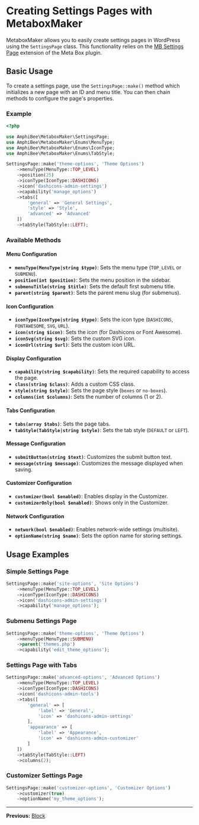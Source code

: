 # Creating Settings Pages with MetaboxMaker

MetaboxMaker allows you to easily create settings pages in WordPress using the `SettingsPage` class. This functionality relies on the [MB Settings Page](https://docs.metabox.io/extensions/mb-settings-page/) extension of the Meta Box plugin.

## Basic Usage

To create a settings page, use the `SettingsPage::make()` method which initializes a new page with an ID and menu title. You can then chain methods to configure the page's properties.

### Example

```php
<?php

use AmphiBee\MetaboxMaker\SettingsPage;
use AmphiBee\MetaboxMaker\Enums\MenuType;
use AmphiBee\MetaboxMaker\Enums\IconType;
use AmphiBee\MetaboxMaker\Enums\TabStyle;

SettingsPage::make('theme-options', 'Theme Options')
    ->menuType(MenuType::TOP_LEVEL)
    ->position(25)
    ->iconType(IconType::DASHICONS)
    ->icon('dashicons-admin-settings')
    ->capability('manage_options')
    ->tabs([
        'general' => 'General Settings',
        'style' => 'Style',
        'advanced' => 'Advanced'
    ])
    ->tabStyle(TabStyle::LEFT);
```

### Available Methods

#### Menu Configuration

- **`menuType(MenuType|string $type)`**: Sets the menu type (`TOP_LEVEL` or `SUBMENU`).
- **`position(int $position)`**: Sets the menu position in the sidebar.
- **`submenuTitle(string $title)`**: Sets the default first submenu title.
- **`parent(string $parent)`**: Sets the parent menu slug (for submenus).

#### Icon Configuration

- **`iconType(IconType|string $type)`**: Sets the icon type (`DASHICONS`, `FONTAWESOME`, `SVG`, `URL`).
- **`icon(string $icon)`**: Sets the icon (for Dashicons or Font Awesome).
- **`iconSvg(string $svg)`**: Sets the custom SVG icon.
- **`iconUrl(string $url)`**: Sets the custom icon URL.

#### Display Configuration

- **`capability(string $capability)`**: Sets the required capability to access the page.
- **`class(string $class)`**: Adds a custom CSS class.
- **`style(string $style)`**: Sets the page style (`boxes` or `no-boxes`).
- **`columns(int $columns)`**: Sets the number of columns (1 or 2).

#### Tabs Configuration

- **`tabs(array $tabs)`**: Sets the page tabs.
- **`tabStyle(TabStyle|string $style)`**: Sets the tab style (`DEFAULT` or `LEFT`).

#### Message Configuration

- **`submitButton(string $text)`**: Customizes the submit button text.
- **`message(string $message)`**: Customizes the message displayed when saving.

#### Customizer Configuration

- **`customizer(bool $enabled)`**: Enables display in the Customizer.
- **`customizerOnly(bool $enabled)`**: Shows only in the Customizer.

#### Network Configuration

- **`network(bool $enabled)`**: Enables network-wide settings (multisite).
- **`optionName(string $name)`**: Sets the option name for storing settings.

## Usage Examples

### Simple Settings Page

```php
SettingsPage::make('site-options', 'Site Options')
    ->menuType(MenuType::TOP_LEVEL)
    ->iconType(IconType::DASHICONS)
    ->icon('dashicons-admin-settings')
    ->capability('manage_options');
```

### Submenu Settings Page

```php
SettingsPage::make('theme-options', 'Theme Options')
    ->menuType(MenuType::SUBMENU)
    ->parent('themes.php')
    ->capability('edit_theme_options');
```

### Settings Page with Tabs

```php
SettingsPage::make('advanced-options', 'Advanced Options')
    ->menuType(MenuType::TOP_LEVEL)
    ->iconType(IconType::DASHICONS)
    ->icon('dashicons-admin-tools')
    ->tabs([
        'general' => [
            'label' => 'General',
            'icon' => 'dashicons-admin-settings'
        ],
        'appearance' => [
            'label' => 'Appearance',
            'icon' => 'dashicons-admin-customizer'
        ]
    ])
    ->tabStyle(TabStyle::LEFT)
    ->columns(2);
```

### Customizer Settings Page

```php
SettingsPage::make('customizer-options', 'Customizer Options')
    ->customizer(true)
    ->optionName('my_theme_options');
```

---

**Previous:** [Block](Block.md) 